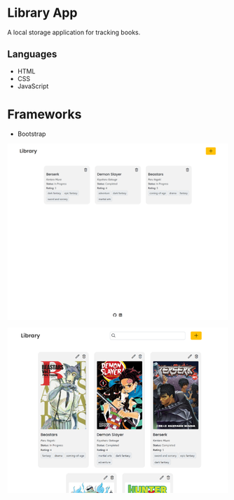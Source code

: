 # Library App
A local storage application for tracking books.

## Languages
* HTML
* CSS
* JavaScript

# Frameworks
* Bootstrap

![Screenshot](images/library-1.png)

![Screenshot](images/library-2.png)